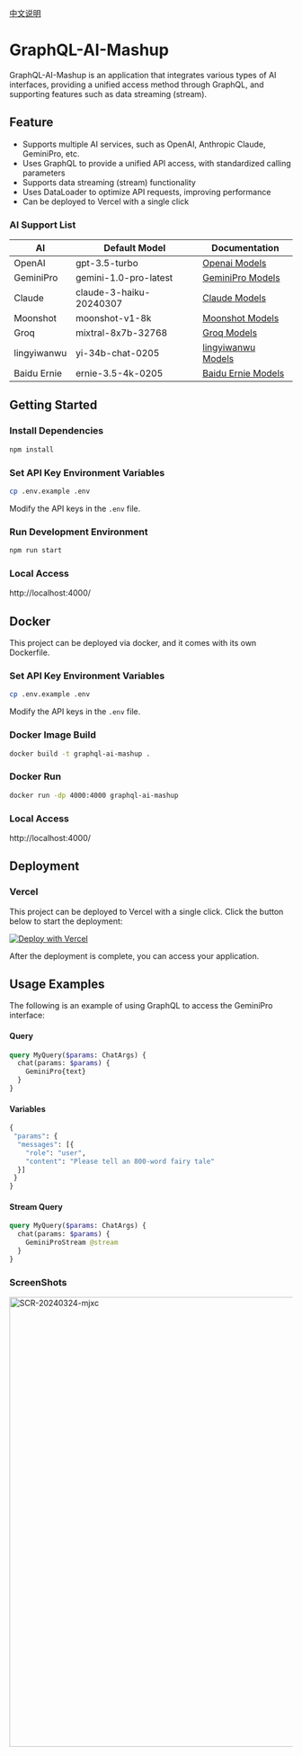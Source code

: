 [中文说明](./README_zh.md)

# GraphQL-AI-Mashup
GraphQL-AI-Mashup is an application that integrates various types of AI interfaces, providing a unified access method through GraphQL, and supporting features such as data streaming (stream).

## Feature
- Supports multiple AI services, such as OpenAI, Anthropic Claude, GeminiPro, etc.
- Uses GraphQL to provide a unified API access, with standardized calling parameters
- Supports data streaming (stream) functionality
- Uses DataLoader to optimize API requests, improving performance
- Can be deployed to Vercel with a single click

### AI Support List
|AI|Default Model|Documentation|
|--|--|--|
|OpenAI|gpt-3.5-turbo|[Openai Models](https://platform.openai.com/docs/models)|
|GeminiPro|gemini-1.0-pro-latest|[GeminiPro Models](https://ai.google.dev/models/gemini)|
|Claude|claude-3-haiku-20240307|[Claude Models](https://docs.anthropic.com/claude/docs/models-overview#model-recommendations)|
|Moonshot|moonshot-v1-8k|[Moonshot Models](https://platform.moonshot.cn/docs/pricing#文本生成模型-moonshot-v1)|
|Groq|mixtral-8x7b-32768|[Groq Models](https://console.groq.com/docs/models)|
|lingyiwanwu|yi-34b-chat-0205|[lingyiwanwu Models](https://platform.lingyiwanwu.com/docs#-%E5%A4%A7%E8%AF%AD%E8%A8%80%E6%A8%A1%E5%9E%8B)|
|Baidu Ernie|ernie-3.5-4k-0205|[Baidu Ernie Models](https://cloud.baidu.com/doc/WENXINWORKSHOP/s/flfmc9do2)|

## Getting Started
### Install Dependencies
```bash
npm install
```

### Set API Key Environment Variables
```bash
cp .env.example .env
```
Modify the API keys in the ```.env``` file.

### Run Development Environment
```bash
npm run start
```

### Local Access
http://localhost:4000/


## Docker
This project can be deployed via docker, and it comes with its own Dockerfile.

### Set API Key Environment Variables
```bash
cp .env.example .env
```
Modify the API keys in the ```.env``` file.

### Docker Image Build
```bash
docker build -t graphql-ai-mashup .    
```

### Docker Run
```bash
docker run -dp 4000:4000 graphql-ai-mashup
```

### Local Access
http://localhost:4000/



## Deployment
### Vercel
This project can be deployed to Vercel with a single click. Click the button below to start the deployment:

[![Deploy with Vercel](https://vercel.com/button)](https://vercel.com/new/clone?repository-url=https%3A%2F%2Fgithub.com%2FVeryInt%2FGraphQL-AI-Mashup&env=GEMINI_PRO_API_KEY,CLAUDE_API_KEY,MOONSHOT_API_KEY,OPENAI_API_KEY&envDescription=API%20Keys%20for%20AI)

After the deployment is complete, you can access your application.

## Usage Examples
The following is an example of using GraphQL to access the GeminiPro interface:
#### Query
```graphql
query MyQuery($params: ChatArgs) {
  chat(params: $params) {
    GeminiPro{text}
  }
}
```

#### Variables
```graphql
{
 "params": {
  "messages": [{
    "role": "user",
    "content": "Please tell an 800-word fairy tale"
  }]
 }
}
```

#### Stream Query
```graphql
query MyQuery($params: ChatArgs) {
  chat(params: $params) {
    GeminiProStream @stream
  }
}
```

### ScreenShots
<img width="800" alt="SCR-20240324-mjxc" src="https://github.com/VeryInt/GraphQL-AI-Mashup/assets/2792566/b3c15daa-fcc1-46ea-86ee-d72deda8c1c7">

